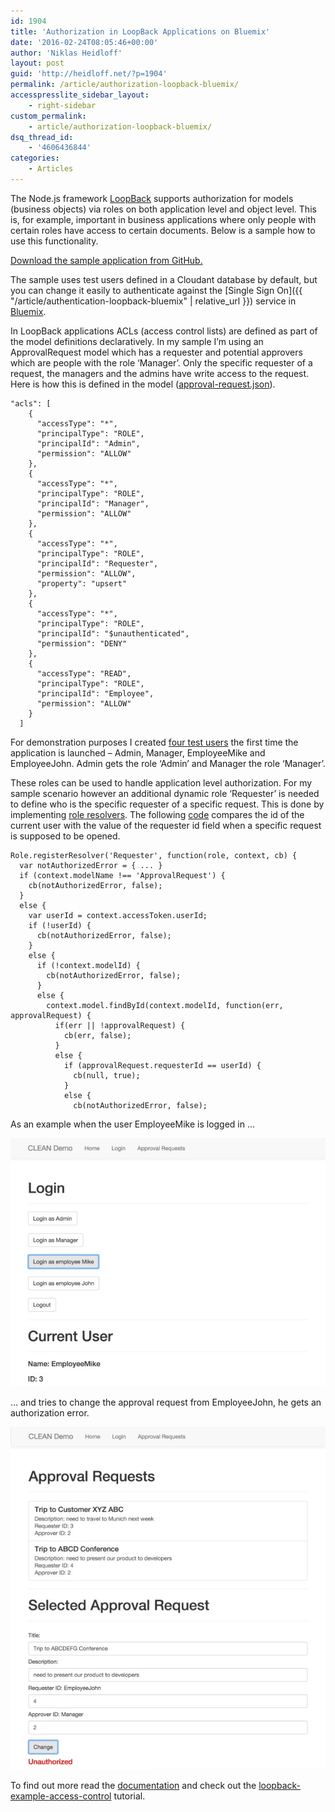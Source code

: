 ```yaml
---
id: 1904
title: 'Authorization in LoopBack Applications on Bluemix'
date: '2016-02-24T08:05:46+00:00'
author: 'Niklas Heidloff'
layout: post
guid: 'http://heidloff.net/?p=1904'
permalink: /article/authorization-loopback-bluemix/
accesspresslite_sidebar_layout:
    - right-sidebar
custom_permalink:
    - article/authorization-loopback-bluemix/
dsq_thread_id:
    - '4606436844'
categories:
    - Articles
---
```


The Node.js framework [LoopBack](http://loopback.io/) supports authorization for models (business objects) via roles on both application level and object level. This is, for example, important in business applications where only people with certain roles have access to certain documents. Below is a sample how to use this functionality.

[Download the sample application from GitHub.](https://github.com/IBM-Bluemix/collaboration)

The sample uses test users defined in a Cloudant database by default, but you can change it easily to authenticate against the [Single Sign On]({{ "/article/authentication-loopback-bluemix" | relative_url }}) service in [Bluemix](https://bluemix.net).

In LoopBack applications ACLs (access control lists) are defined as part of the model definitions declaratively. In my sample I’m using an ApprovalRequest model which has a requester and potential approvers which are people with the role ‘Manager’. Only the specific requester of a request, the managers and the admins have write access to the request. Here is how this is defined in the model ([approval-request.json](https://github.com/IBM-Bluemix/collaboration/blob/master/server/common/models/approval-request.json#L39)).

```
"acls": [
    {
      "accessType": "*",
      "principalType": "ROLE",
      "principalId": "Admin",
      "permission": "ALLOW"
    },
    {
      "accessType": "*",
      "principalType": "ROLE",
      "principalId": "Manager",
      "permission": "ALLOW"
    },
    {
      "accessType": "*",
      "principalType": "ROLE",
      "principalId": "Requester",
      "permission": "ALLOW",
      "property": "upsert"
    },
    {
      "accessType": "*",
      "principalType": "ROLE",
      "principalId": "$unauthenticated",
      "permission": "DENY"
    },
    {
      "accessType": "READ",
      "principalType": "ROLE",
      "principalId": "Employee",
      "permission": "ALLOW"
    }
  ]
```

For demonstration purposes I created [four test users](https://github.com/IBM-Bluemix/collaboration/blob/master/server/server/boot/sample-data.js) the first time the application is launched – Admin, Manager, EmployeeMike and EmployeeJohn. Admin gets the role ‘Admin’ and Manager the role ‘Manager’.

These roles can be used to handle application level authorization. For my sample scenario however an additional dynamic role ‘Requester’ is needed to define who is the specific requester of a specific request. This is done by implementing [role resolvers](https://docs.strongloop.com/display/public/LB/Defining+and+using+roles#Definingandusingroles-Dynamicroles). The following [code](https://github.com/IBM-Bluemix/collaboration/blob/master/server/server/boot/requester-resolver.js#L19) compares the id of the current user with the value of the requester id field when a specific request is supposed to be opened.

```
Role.registerResolver('Requester', function(role, context, cb) {
  var notAuthorizedError = { ... }
  if (context.modelName !== 'ApprovalRequest') {
    cb(notAuthorizedError, false);
  }
  else {
    var userId = context.accessToken.userId;
    if (!userId) {
      cb(notAuthorizedError, false);
    }
    else {
      if (!context.modelId) {
        cb(notAuthorizedError, false);
      }
      else {
        context.model.findById(context.modelId, function(err, approvalRequest) {
          if(err || !approvalRequest) {              
            cb(err, false);
          }
          else {
            if (approvalRequest.requesterId == userId) {
              cb(null, true);
            }
            else {
              cb(notAuthorizedError, false);
```

As an example when the user EmployeeMike is logged in …

![image](/assets/img/2016/02/angular-4s.jpg)

… and tries to change the approval request from EmployeeJohn, he gets an authorization error.

![image](/assets/img/2016/02/angular-7s.jpg)

To find out more read the [documentation](https://docs.strongloop.com/display/public/LB/Authentication%2C+authorization%2C+and+permissions) and check out the [loopback-example-access-control](https://github.com/strongloop/loopback-example-access-control) tutorial.